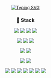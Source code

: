 <div align="center">


  
  <a href="https://git.io/typing-svg"><img src="https://readme-typing-svg.demolab.com?font=Fira+Code&weight=800&size=30&duration=2000&pause=1000&color=76A0F7&multiline=true&width=550&lines=%EC%95%88%EB%85%95%ED%95%98%EC%84%B8%EC%9A%94%2C+%EB%8D%B0%EC%9D%B4%ED%84%B0+%ED%95%B8%EB%93%A4%EB%9F%AC+%EA%B9%80%EC%A3%BC%ED%98%B8%EC%9E%85%EB%8B%88%EB%8B%A4!" alt="Typing SVG" /></a>

  
### 🧐 Stack

<p align="center">
  <img src="https://img.shields.io/badge/Java-007396?style=flat-square&logo=java&logoColor=white"/>
  <img src="https://img.shields.io/badge/C++-00599C?style=flat-square&logo=C%2B%2B&logoColor=white"/>
  <img src="https://img.shields.io/badge/Python-3776AB?&logo=python&logoColor=white">
  <img src="https://img.shields.io/badge/kql-123FAE?&logo=kql&logoColor=white">
</p>
<p align="center">
    <img src="https://img.shields.io/badge/Docker-2496ED?&logo=docker&logoColor=white">
    <img src="https://img.shields.io/badge/prometheus-FF4000?&logo=prometheus&logoColor=white">
    <img src="https://img.shields.io/badge/grafana-FF8000?&logo=grafana&logoColor=white">
</p>
<p align="center">
    <img src="https://img.shields.io/badge/Apache airflow-017CEE?&logo=apacheairflow&logoColor=white">
    <img src="https://img.shields.io/badge/apachesuperset-20A6C9?&logo=apachesuperset&logoColor=white">
</p>
<p align="center">
  <img src="https://img.shields.io/badge/azure-2496ED?&logo=azure&logoColor=white">
  <img src="https://img.shields.io/badge/aws-232F3E?&logo=amazonwebservices&logoColor=white">
</p>
<p align="center">
    <img src="https://img.shields.io/badge/amazon Redshift-8C4FFF?&logo=amazonredshift&logoColor=white">
    <img src="https://img.shields.io/badge/snowflake-29B5E8?&logo=snowflake&logoColor=white">
    <img src="https://img.shields.io/badge/MySQL-4479A1?&logo=mysql&logoColor=white">
    <img src="https://img.shields.io/badge/sqlite-003B57?&logo=mysql&logoColor=white">
    <img src="https://img.shields.io/badge/postgresql-4169E1?&logo=postgresql&logoColor=white">
    <img src="https://img.shields.io/badge/oracle-017CEE?&logo=oracle&logoColor=white">
    <img src="https://img.shields.io/badge/mssql-217FEE?&logo=mssql&logoColor=white">
</p>



</div>
